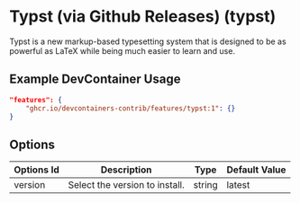 
# Typst (via Github Releases) (typst)

Typst is a new markup-based typesetting system that is designed to be as powerful as LaTeX while being much easier to learn and use.

## Example DevContainer Usage

```json
"features": {
    "ghcr.io/devcontainers-contrib/features/typst:1": {}
}
```

## Options

| Options Id | Description | Type | Default Value |
|-----|-----|-----|-----|
| version | Select the version to install. | string | latest |


